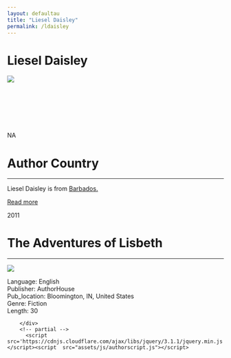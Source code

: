 ```yaml
---
layout: defaultau
title: "Liesel Daisley"
permalink: /ldaisley
---
```

<!-- partial:index.partial.html -->
<div class="content">
    <h1>Liesel Daisley</h1>
    <div class="quote">
        <div><img src="https://storage.ning.com/topology/rest/1.0/file/get/1962445276?profile=RESIZE_710x&width=288&height=288&crop=1%3A1" class="logo"></div>
    </div>
    <div class="timeline">
        <div style="padding-bottom:100px;"></div>
        <div class="block">
            <div class="date right"><p class="right"> NA </p></div>
            <div class="dot"></div>
            <div class="left first">
            <div class="author_country">
                <h1>Author Country</h1><hr>
          <div class="aclocation">  <p> Liesel Daisley is from <a href="http://localhost:4000/12">Barbados.</a></p></div>
              <div class="acreadmore">  <a href="#">Read more</a> </div>
            </div>
            </div>
        </div>
        <div class="block">
            <div class="date left"><p class="left">2011</p></div>
            <div class="dot"></div>
            <div class="right">
                <h1>The Adventures of Lisbeth</h1><hr>
                <p><img src="https://m.media-amazon.com/images/I/61zX6YCQUwL._SY498_BO1,204,203,200_.jpg"></p>
                <p>
                Language: English <br/>
                Publisher: AuthorHouse<br/>
                Pub_location: Bloomington, IN, United States <br/>
                Genre: Fiction <br/>
                Length: 30 <br/>
                </p>
            </div>
        </div>

        </div>
        <!-- partial -->
          <script src='https://cdnjs.cloudflare.com/ajax/libs/jquery/3.1.1/jquery.min.js'></script><script  src="assets/js/authorscript.js"></script>
